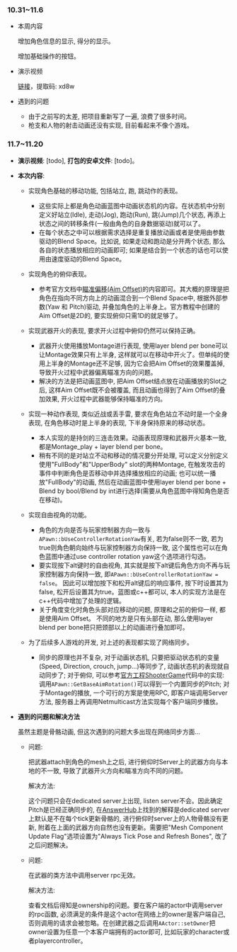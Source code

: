 ### 10.31~11.6

* 本周内容

  增加角色信息的显示, 得分的显示。

  增加基础操作的按钮。

* 演示视频

  [链接](https://pan.baidu.com/s/1ahcAQAQgudyXFP-kaagy7Q)，提取码: xd8w

* 遇到的问题

  * 由于之前写的太差, 把项目重新写了一遍, 浪费了很多时间。	
  * 枪支和人物的射击动画还没有实现, 目前看起来不像个游戏。

### 11.7~11.20

* **演示视频**: [todo], **打包的安卓文件**: [todo]。

* **本次内容**:
  *  实现角色基础的移动功能, 包括站立, 跑, 跳动作的表现。
     * 这些实际上都是角色动画蓝图中动画状态机的内容。在状态机中分别定义好站立(Idle), 走动(Jog), 跑动(Run), 跳(Jump)几个状态, 再添上状态之间的转移条件(一般由角色的自身数据驱动)就可以了。
     * 在每个状态之中可以根据需求选择是重复播放动画或者是使用由参数驱动的Blend Space。比如说, 如果走动和跑动是分开两个状态, 那么各自的状态播放相应的动画即可; 如果是结合到一个状态的话也可以使用由速度驱动的Blend Space。 
     
  *  实现角色的俯仰表现。
     * 参考官方文档中[瞄准偏移(Aim Offset)](https://docs.unrealengine.com/en-US/Engine/Animation/AnimHowTo/AimOffset/index.html)的内容即可。其大概的原理是把角色在指向不同方向上的动画混合到一个Blend Space中, 根据外部参数(Yaw 和 Pitch)驱动, 并叠加角色的上半身上。官方教程中创建的Aim Offset是2D的, 要实现俯仰只需1D的就足够了。
     
  *  实现武器开火的表现, 要求开火过程中俯仰仍然可以保持正确。
     * 武器开火使用播放Montage进行表现, 使用layer blend per bone可以让Montage效果只有上半身, 这样就可以在移动中开火了。但单纯的使用上半身的Montage还不足够, 因为它会把Aim Offset的效果覆盖掉, 导致开火过程中武器偏离瞄准方向的问题。
     * 解决的方法是把动画蓝图中, 把Aim Offset结点放在动画播放的Slot之后, 这样Aim Offset既不会被覆盖, 而且动画也得到了Aim Offset的叠加效果, 开火过程中武器能够保持瞄准的方向。
     
  *  实现一种动作表现, 类似近战或丢手雷, 要求在角色站立不动时是一个全身表现, 在角色移动时是上半身的表现, 下半身保持原来的移动状态。
     * 本人实现的是持剑的三连击效果。动画表现原理和武器开火基本一致, 都是Montage_play + layer blend per bone。
     * 稍有不同的是对站立不动和移动的情况要分开处理, 可以定义分别定义使用"FullBody"和"UpperBody" slot的两种Montage, 在触发攻击的事件中判断角色是否移动中并选择播放相应的动画; 也可以统一播放"FullBody"的动画, 然后在动画蓝图中使用layer blend per bone + Blend by bool/Blend by int进行选择(需要从角色蓝图中得知角色是否在移动)。
     
  *  实现自由视角的功能。
     * 角色的方向是否与玩家控制器方向一致与 ```APawn::bUseControllerRotationYaw```有关, 若为false则不一致, 若为true则角色朝向始终与玩家控制器方向保持一致, 这个属性也可以在角色蓝图中通过use controller rotation yaw这个选项进行勾选。
     * 要实现按下alt键时的自由视角, 其实就是按下alt键后角色方向不再与玩家控制器方向保持一致, 即```APawn::bUseControllerRotationYaw = false```。 因此可以增加按下和松开alt键后的响应事件, 按下时设置其为false, 松开后设置其为true。蓝图或c++都可以, 本人的实现方法是在c++代码中增加了处理的逻辑。
     * 关于角度变化时角色头部对应移动的问题, 原理和之前的俯仰一样, 都是使用Aim Offset。 不同的地方是只有头部在动, 那么使用layer blend per bone把只把颈部以上的动画进行叠加即可。
     
  * 为了后续多人游戏的开发, 对上述的表现都实现了网络同步。
    * 同步的原理也并不复杂, 对于动画状态机, 只要把驱动状态机的变量(Speed, Direction, crouch, jump...)等同步了, 动画状态机的表现就自动同步了; 对于俯仰, 可以参考[官方工程ShooterGame](https://docs.unrealengine.com/en-US/Resources/SampleGames/ShooterGame/index.html)代码中的实现: 调用```APawn::GetBaseAimRotation()```可以得到一个内置同步的Pitch; 对于Montage的播放, 一个可行的方案是使用RPC, 即客户端调用Server方法, 服务器上再调用Netmulticast方法实现每个客户端同步播放。

* **遇到的问题和解决方法**

  虽然主题是骨骼动画, 但这次遇到的问题大多出现在网络同步方面...

  * 问题:

    把武器attach到角色的mesh上之后, 进行俯仰时Server上的武器方向与本地的不一致, 导致了武器开火方向和瞄准方向不同的问题。

    解决方法:

    这个问题只会在dedicated server上出现, listen server不会。因此确定Pitch是已经正确同步的, 在[AnswerHub](https://answers.unrealengine.com/questions/49935/does-animmontage-play-on-a-dedicated-server-for-th.html)上找到的解释是dedicated server上默认是不在每个tick更新骨骼的, 进行俯仰时server上的人物骨骼没有更新, 附着在上面的武器方向自然也没有更新。需要把"Mesh Component Update Flag"选项设置为"Always Tick Pose and Refresh Bones", 改了之后问题解决。

  * 问题:

    在武器的类方法中调用server rpc无效。

    解决方法:

    查看文档后得知是ownership的问题。要在客户端的actor中调用server 的rpc函数, 必须满足的条件是这个actor在网络上的owner是客户端自己, 否则调用的请求会被忽略。在创建武器之后调用```AActor::setOwner```把owner设置为任意一个本客户端拥有的actor即可, 比如玩家的character或者playercontroller。
